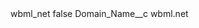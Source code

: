 <?xml version="1.0" encoding="UTF-8"?>
<CustomMetadata xmlns="http://soap.sforce.com/2006/04/metadata" xmlns:xsi="http://www.w3.org/2001/XMLSchema-instance" xmlns:xsd="http://www.w3.org/2001/XMLSchema">
    <label>wbml_net</label>
    <protected>false</protected>
    <values>
        <field>Domain_Name__c</field>
        <value xsi:type="xsd:string">wbml.net</value>
    </values>
</CustomMetadata>
